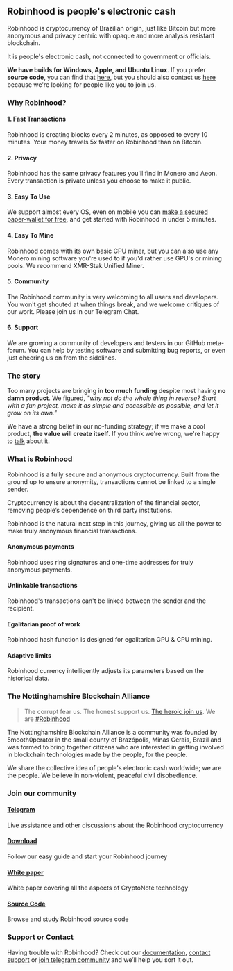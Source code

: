 ## Robinhood is people's electronic cash

Robinhood is cryptocurrency of Brazilian origin, just like Bitcoin but more anonymous and privacy centric with opaque and more analysis resistant blockchain.

It is people's electronic cash, not connected to government or officials.

**We have builds for Windows, Apple, and Ubuntu Linux**. If you prefer **source code**, you can find that [here](https://jekyllrb.com/), but you should also contact us [here](https://jekyllrb.com/) because we're looking for people like you to join us.

### Why Robinhood?

#### 1. Fast Transactions

Robinhood is creating blocks every 2 minutes, as opposed to every 10 minutes. Your money travels 5x faster on Robinhood than on Bitcoin.

#### 2. Privacy

Robinhood has the same privacy features you'll find in Monero and Aeon. Every transaction is private unless you choose to make it public.

#### 3. Easy To Use

We support almost every OS, even on mobile you can [make a secured paper-wallet for free](https://jekyllrb.com/), and get started with Robinhood in under 5 minutes.

#### 4. Easy To Mine

Robinhood comes with its own basic CPU miner, but you can also use any Monero mining software you're used to if you'd rather use GPU's or mining pools. We recommend XMR-Stak Unified Miner.

#### 5. Community

The Robinhood community is very welcoming to all users and developers. You won't get shouted at when things break, and we welcome critiques of our work. Please join us in our Telegram Chat.

#### 6. Support

We are growing a community of developers and testers in our GitHub meta-forum. You can help by testing software and submitting bug reports, or even just cheering us on from the sidelines.

### The story

Too many projects are bringing in **too much funding** despite most having **no damn product**. We figured, _"why not do the whole thing in reverse? Start with a fun project, make it as simple and accessible as possible, and let it grow on its own."_

We have a strong belief in our no-funding strategy; if we make a cool product, **the value will create itself**. If you think we're wrong, we're happy to [talk](https://jekyllrb.com/) about it.

### What is Robinhood

Robinhood is a fully secure and anonymous cryptocurrency. Built from the ground up to ensure anonymity, transactions cannot be linked to a single sender.

Cryptocurrency is about the decentralization of the financial sector, removing people’s dependence on third party institutions.

Robinhood is the natural next step in this journey, giving us all the power to make truly anonymous financial transactions.

#### Anonymous payments

Robinhood uses ring signatures and one-time addresses for truly anonymous payments.

#### Unlinkable transactions

Robinhood's transactions can't be linked between the sender and the recipient.

#### Egalitarian proof of work

Robinhood hash function is designed for egalitarian GPU & CPU mining.

#### Adaptive limits

Robinhood currency intelligently adjusts its parameters based on the historical data.



### The Nottinghamshire Blockchain Alliance

> The corrupt fear us. The honest support us. [The heroic join us](https://jekyllrb.com/). We are [#Robinhood](https://jekyllrb.com/)

The Nottinghamshire Blockchain Alliance is a community was founded by 5mooth0perator in the small county of Brazópolis, Minas Gerais, Brazil and was formed to bring together citizens who are interested in getting involved in blockchain technologies made by the people, for the people.

We share the collective idea of people's electronic cash worldwide; we are the people. We believe in non-violent, peaceful civil disobedience.

### Join our community

#### [Telegram](https://github.com/5mooth0perator/robinhoodwallet/wiki)

Live assistance and other discussions about the Robinhood cryptocurrency

#### [Download](https://github.com/5mooth0perator/robinhoodwallet/wiki)

Follow our easy guide and start your Robinhood journey

#### [White paper](https://github.com/5mooth0perator/robinhoodwallet/wiki)

White paper covering all the aspects of CryptoNote technology

#### [Source Code](https://github.com/5mooth0perator/robinhoodwallet/wiki)

Browse and study Robinhood source code

### Support or Contact

Having trouble with Robinhood? Check out our [documentation](https://github.com/5mooth0perator/robinhoodwallet/wiki), [contact support](https://github.com/5mooth0perator/robinhoodwallet/issues) or [join telegram community](https://t.me/joinchat/DqnU2RIxEDlVlxLdLFrn7g) and we’ll help you sort it out.
